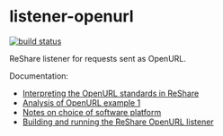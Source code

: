 # listener-openurl

[![build status](https://travis-ci.org/openlibraryenvironment/listener-openurl.svg?branch=master)](https://travis-ci.org/openlibraryenvironment/listener-openurl)

ReShare listener for requests sent as OpenURL.

Documentation:

* [Interpreting the OpenURL standards in ReShare](doc/interpreting-OpenURL.md)
* [Analysis of OpenURL example 1](examples/example1-analysis.md)
* [Notes on choice of software platform](doc/platform-notes.md)
* [Building and running the ReShare OpenURL listener](doc/invocation.md)

